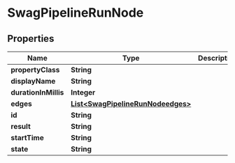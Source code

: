
# SwagPipelineRunNode

## Properties
Name | Type | Description | Notes
------------ | ------------- | ------------- | -------------
**propertyClass** | **String** |  |  [optional]
**displayName** | **String** |  |  [optional]
**durationInMillis** | **Integer** |  |  [optional]
**edges** | [**List&lt;SwagPipelineRunNodeedges&gt;**](SwagPipelineRunNodeedges.md) |  |  [optional]
**id** | **String** |  |  [optional]
**result** | **String** |  |  [optional]
**startTime** | **String** |  |  [optional]
**state** | **String** |  |  [optional]



